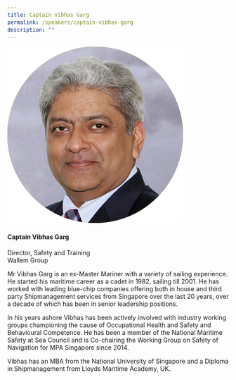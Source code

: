 ```yaml
---
title: Captain Vibhas Garg
permalink: /speakers/captain-vibhas-garg
description: ""
---
```


<div class="row">
<div class="col is-3"><img src="/images/Speakers/Vibhas Garg.png" /></div>
<div class="col is-9 speaker-details">
<h4>Captain Vibhas Garg</h4>
<p>Director, Safety and Training<br />Wallem Group</p>
<p>Mr Vibhas Garg is an ex-Master Mariner with a variety of sailing experience. He started his maritime career as a cadet in 1982, sailing till 2001. He has worked with leading blue-chip companies offering both in house and third party Shipmanagement services from Singapore over the last 20 years, over a decade of which has been in senior leadership positions.</p>
<p>In his years ashore Vibhas has been actively involved with industry working groups championing the cause of Occupational Health and Safety and Behavioural Competence. He has been a member of the National Maritime Safety at Sea Council and is Co-chairing the Working Group on Safety of Navigation for MPA Singapore since 2014.</p>
<p>Vibhas has an MBA from the National University of Singapore and a Diploma in Shipmanagement from Lloyds Maritime Academy, UK.</p>
</div>
</div>